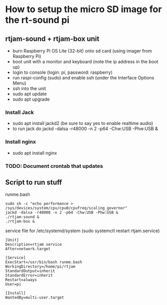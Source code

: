 # How to setup the micro SD image for the rt-sound pi

## rtjam-sound + rtjam-box unit

- burn Raspberry Pi OS Lite (32-bit) onto sd card (using imager from Raspberry Pi)
- boot unit with a monitor and keyboard (note the ip address in the boot up)
- login to console (login: pi, password: raspberry)
- run raspi-config (sudo) and enable ssh (under the Interface Options Menu)
- ssh into the unit
- sudo apt update
- sudo apt upgrade

### Install Jack

- sudo apt install jackd2  (be sure to say yes to enable realtime audio)
- to run jack do jackd -dalsa -r48000 -n 2 -p64 -Chw:USB -Phw:USB &

### Install nginx
- sudo apt install nginx

### TODO: Document crontab that updates


## Script to run stuff

runme.bash
```
sudo sh -c "echo performance > /sys/devices/system/cpu/cpu0/cpufreq/scaling_governor"
jackd -dalsa -r48000 -n 2 -p64 -Chw:USB -Phw:USB &
./rtjam-sound &
./rtjam-box &
```

service file for /etc/systemd/system (sudo systemctl restart rtjam.service)
```
[Unit]
Description=rtjam service
After=network.target

[Service]
ExecStart=/usr/bin/bash runme.bash
WorkingDirectory=/home/pi/rtjam
StandardOutput=inherit
StandardError=inherit
Restart=always
User=pi

[Install]
WantedBy=multi-user.target
```
